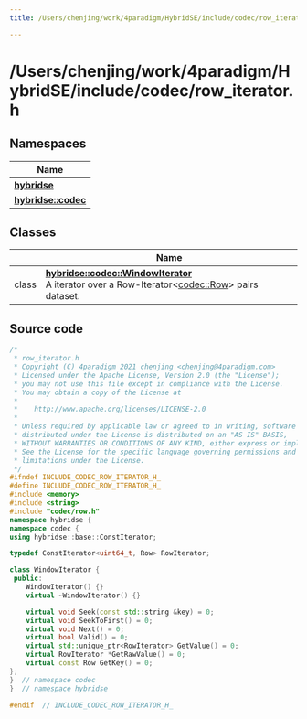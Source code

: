 ```yaml
---
title: /Users/chenjing/work/4paradigm/HybridSE/include/codec/row_iterator.h

---
```

# /Users/chenjing/work/4paradigm/HybridSE/include/codec/row_iterator.h

## Namespaces

| Name           |
| -------------- |
| **[hybridse](/hybridse/usage/api/c++/Namespaces/namespacehybridse.md)**  |
| **[hybridse::codec](/hybridse/usage/api/c++/Namespaces/namespacehybridse_1_1codec.md)**  |

## Classes

|                | Name           |
| -------------- | -------------- |
| class | **[hybridse::codec::WindowIterator](/hybridse/usage/api/c++/Classes/classhybridse_1_1codec_1_1_window_iterator.md)** <br>A iterator over a Row-Iterator<[codec::Row](/hybridse/usage/api/c++/Classes/classhybridse_1_1codec_1_1_row.md)> pairs dataset.  |




## Source code

```cpp
/*
 * row_iterator.h
 * Copyright (C) 4paradigm 2021 chenjing <chenjing@4paradigm.com>
 * Licensed under the Apache License, Version 2.0 (the "License");
 * you may not use this file except in compliance with the License.
 * You may obtain a copy of the License at
 *
 *    http://www.apache.org/licenses/LICENSE-2.0
 *
 * Unless required by applicable law or agreed to in writing, software
 * distributed under the License is distributed on an "AS IS" BASIS,
 * WITHOUT WARRANTIES OR CONDITIONS OF ANY KIND, either express or implied.
 * See the License for the specific language governing permissions and
 * limitations under the License.
 */
#ifndef INCLUDE_CODEC_ROW_ITERATOR_H_
#define INCLUDE_CODEC_ROW_ITERATOR_H_
#include <memory>
#include <string>
#include "codec/row.h"
namespace hybridse {
namespace codec {
using hybridse::base::ConstIterator;

typedef ConstIterator<uint64_t, Row> RowIterator;

class WindowIterator {
 public:
    WindowIterator() {}
    virtual ~WindowIterator() {}

    virtual void Seek(const std::string &key) = 0;
    virtual void SeekToFirst() = 0;
    virtual void Next() = 0;
    virtual bool Valid() = 0;
    virtual std::unique_ptr<RowIterator> GetValue() = 0;
    virtual RowIterator *GetRawValue() = 0;
    virtual const Row GetKey() = 0;
};
}  // namespace codec
}  // namespace hybridse

#endif  // INCLUDE_CODEC_ROW_ITERATOR_H_
```



